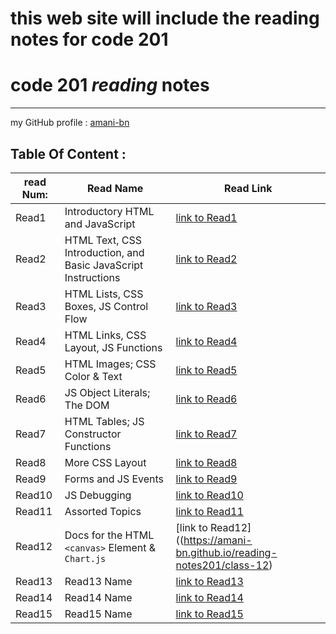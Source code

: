 # this web site will include the reading notes for code 201

# **code 201 *reading* notes**

<hr>

 my  GitHub profile : [ amani-bn  ](https://github.com/amani-bn)


 ## Table Of Content :
 
|read Num: |Read Name|Read Link                                |
|----------|---------|---------                                |
|Read1     |Introductory HTML and JavaScript|[link to Read1](https://amani-bn.github.io/reading-notes201/class-01) |
|Read2     |HTML Text, CSS Introduction, and Basic JavaScript Instructions|[link to Read2](https://amani-bn.github.io/reading-notes201/class-02)                                  |
|Read3     |HTML Lists, CSS Boxes, JS Control Flow|[link to Read3](https://amani-bn.github.io/reading-notes201/class-03)                       |
|Read4     |HTML Links, CSS Layout, JS Functions|[link to Read4](https://amani-bn.github.io/reading-notes201/class-04)                       |
|Read5     |HTML Images; CSS Color & Text|[link to Read5](https://amani-bn.github.io/reading-notes201/class-05)                       |
|Read6     |JS Object Literals; The DOM|[link to Read6](https://amani-bn.github.io/reading-notes201/class-06)                       |
|Read7     |HTML Tables; JS Constructor Functions|[link to Read7](https://amani-bn.github.io/reading-notes201/class-07)                       |
|Read8     |More CSS Layout|[link to Read8](https://amani-bn.github.io/reading-notes201/class-08)                       |
|Read9     |Forms and JS Events|[link to Read9](https://amani-bn.github.io/reading-notes201/class-09)                       |
|Read10    |JS Debugging|[link to Read10](https://amani-bn.github.io/reading-notes201/class-10)                     |
|Read11    |Assorted Topics|[link to Read11](https://amani-bn.github.io/reading-notes201/class-11)                     |
|Read12    |Docs for the HTML ``<canvas>`` Element & ``Chart.js``|[link to Read12]((https://amani-bn.github.io/reading-notes201/class-12)                     |
|Read13    |Read13 Name|[link to Read13]()                     |
|Read14    |Read14 Name|[link to Read14]()                     |
|Read15    |Read15 Name|[link to Read15]()                     |
